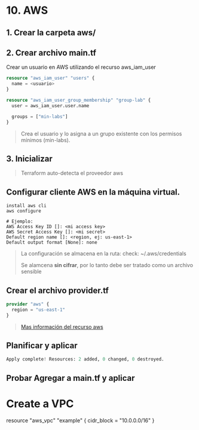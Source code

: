 # 10. AWS <!-- omit in TOC -->

## 1. Crear la carpeta aws/

## 2. Crear archivo main.tf

Crear un usuario en AWS utilizando el recurso aws_iam_user

```tf
resource "aws_iam_user" "users" {
  name = <usuario>
}

resource "aws_iam_user_group_membership" "group-lab" {
  user = aws_iam_user.user.name

  groups = ["min-labs"]
}
```
> Crea el usuario y lo asigna a un grupo existente con los permisos mínimos (min-labs).
## 3. Inicializar

> Terraform auto-detecta el proveedor aws

## Configurar cliente AWS en la máquina virtual.

```vim
install aws cli
aws configure

# Ejemplo:
AWS Access Key ID []: <mi access key>
AWS Secret Access Key []: <mi secret>
Default region name []: <region, ej: us-east-1>
Default output format [None]: none
```
> La configuración se almacena en la ruta: check: ~/.aws/credentials
>
> Se alamcena **sin cifrar**, por lo tanto debe ser tratado como un archivo sensible



## Crear el archivo provider.tf
```tf
provider "aws" {
  region = "us-east-1"
}
```

> [Mas información del recurso aws](https://registry.terraform.io/providers/hashicorp/aws/latest/docs)

## Planificar y aplicar
```tf
Apply complete! Resources: 2 added, 0 changed, 0 destroyed.
```

## Probar Agregar a main.tf y aplicar
# Create a VPC
resource "aws_vpc" "example" {
  cidr_block = "10.0.0.0/16"
}
